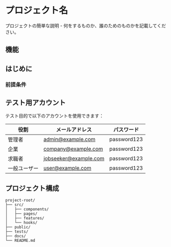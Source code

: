 # プロジェクト名

プロジェクトの簡単な説明 - 何をするものか、誰のためのものかを記載してください。

## 機能

## はじめに

### 前提条件

## テスト用アカウント

テスト目的で以下のアカウントを使用できます：

| 役割 | メールアドレス | パスワード |
|------|-------|----------|
| 管理者 | admin@example.com | password123 |
| 企業 | company@example.com | password123 |
| 求職者 | jobseeker@example.com | password123 |
| 一般ユーザー | user@example.com | password123 |


## プロジェクト構成

```
project-root/
├── src/
│   ├── components/
│   ├── pages/
│   ├── features/
│   └── hooks/
├── public/
├── tests/
├── docs/
└── README.md
```
